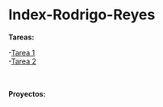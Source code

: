 # Index-Rodrigo-Reyes

**Tareas:**

  -[Tarea 1](https://github.com/RodrigoReyes01/Tarea1ED.git) <br>
  -[Tarea 2](https://github.com/RodrigoReyes01/Tarea2ED.git)


<br><br>**Proyectos:**

